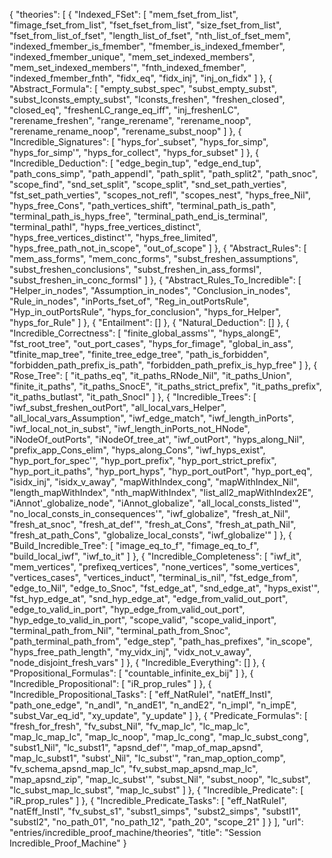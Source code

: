 {
    "theories": [
        {
            "Indexed_FSet": [
                "mem_fset_from_list",
                "fimage_fset_from_list",
                "fset_fset_from_list",
                "size_fset_from_list",
                "fset_from_list_of_fset",
                "length_list_of_fset",
                "nth_list_of_fset_mem",
                "indexed_fmember_is_fmember",
                "fmember_is_indexed_fmember",
                "indexed_fmember_unique",
                "mem_set_indexed_members",
                "mem_set_indexed_members'",
                "fnth_indexed_fmember",
                "indexed_fmember_fnth",
                "fidx_eq",
                "fidx_inj",
                "inj_on_fidx"
            ]
        },
        {
            "Abstract_Formula": [
                "empty_subst_spec",
                "subst_empty_subst",
                "subst_lconsts_empty_subst",
                "lconsts_freshen",
                "freshen_closed",
                "closed_eq",
                "freshenLC_range_eq_iff",
                "inj_freshenLC",
                "rerename_freshen",
                "range_rerename",
                "rerename_noop",
                "rerename_rename_noop",
                "rerename_subst_noop"
            ]
        },
        {
            "Incredible_Signatures": [
                "hyps_for'_subset",
                "hyps_for_simp",
                "hyps_for_simp'",
                "hyps_for_collect",
                "hyps_for_subset"
            ]
        },
        {
            "Incredible_Deduction": [
                "edge_begin_tup",
                "edge_end_tup",
                "path_cons_simp",
                "path_appendI",
                "path_split",
                "path_split2",
                "path_snoc",
                "scope_find",
                "snd_set_split",
                "scope_split",
                "snd_set_path_verties",
                "fst_set_path_verties",
                "scopes_not_refl",
                "scopes_nest",
                "hyps_free_Nil",
                "hyps_free_Cons",
                "path_vertices_shift",
                "terminal_path_is_path",
                "terminal_path_is_hyps_free",
                "terminal_path_end_is_terminal",
                "terminal_pathI",
                "hyps_free_vertices_distinct",
                "hyps_free_vertices_distinct'",
                "hyps_free_limited",
                "hyps_free_path_not_in_scope",
                "out_of_scope"
            ]
        },
        {
            "Abstract_Rules": [
                "mem_ass_forms",
                "mem_conc_forms",
                "subst_freshen_assumptions",
                "subst_freshen_conclusions",
                "subst_freshen_in_ass_formsI",
                "subst_freshen_in_conc_formsI"
            ]
        },
        {
            "Abstract_Rules_To_Incredible": [
                "Helper_in_nodes",
                "Assumption_in_nodes",
                "Conclusion_in_nodes",
                "Rule_in_nodes",
                "inPorts_fset_of",
                "Reg_in_outPortsRule",
                "Hyp_in_outPortsRule",
                "hyps_for_conclusion",
                "hyps_for_Helper",
                "hyps_for_Rule"
            ]
        },
        {
            "Entailment": []
        },
        {
            "Natural_Deduction": []
        },
        {
            "Incredible_Correctness": [
                "finite_global_assms'",
                "hyps_alongE",
                "fst_root_tree",
                "out_port_cases",
                "hyps_for_fimage",
                "global_in_ass",
                "tfinite_map_tree",
                "finite_tree_edge_tree",
                "path_is_forbidden",
                "forbidden_path_prefix_is_path",
                "forbidden_path_prefix_is_hyp_free"
            ]
        },
        {
            "Rose_Tree": [
                "it_paths_eq",
                "it_paths_RNode_Nil",
                "it_paths_Union",
                "finite_it_paths",
                "it_paths_SnocE",
                "it_paths_strict_prefix",
                "it_paths_prefix",
                "it_paths_butlast",
                "it_path_SnocI"
            ]
        },
        {
            "Incredible_Trees": [
                "iwf_subst_freshen_outPort",
                "all_local_vars_Helper",
                "all_local_vars_Assumption",
                "iwf_edge_match",
                "iwf_length_inPorts",
                "iwf_local_not_in_subst",
                "iwf_length_inPorts_not_HNode",
                "iNodeOf_outPorts",
                "iNodeOf_tree_at",
                "iwf_outPort",
                "hyps_along_Nil",
                "prefix_app_Cons_elim",
                "hyps_along_Cons",
                "iwf_hyps_exist",
                "hyp_port_for_spec'",
                "hyp_port_prefix",
                "hyp_port_strict_prefix",
                "hyp_port_it_paths",
                "hyp_port_hyps",
                "hyp_port_outPort",
                "hyp_port_eq",
                "isidx_inj",
                "isidx_v_away",
                "mapWithIndex_cong",
                "mapWithIndex_Nil",
                "length_mapWithIndex",
                "nth_mapWithIndex",
                "list_all2_mapWithIndex2E",
                "iAnnot'_globalize_node",
                "iAnnot_globalize",
                "all_local_consts_listed'",
                "no_local_consts_in_consequences'",
                "iwf_globalize",
                "fresh_at_Nil",
                "fresh_at_snoc",
                "fresh_at_def'",
                "fresh_at_Cons",
                "fresh_at_path_Nil",
                "fresh_at_path_Cons",
                "globalize_local_consts",
                "iwf_globalize'"
            ]
        },
        {
            "Build_Incredible_Tree": [
                "image_eq_to_f",
                "fimage_eq_to_f",
                "build_local_iwf",
                "iwf_to_it"
            ]
        },
        {
            "Incredible_Completeness": [
                "iwf_it",
                "mem_vertices",
                "prefixeq_vertices",
                "none_vertices",
                "some_vertices",
                "vertices_cases",
                "vertices_induct",
                "terminal_is_nil",
                "fst_edge_from",
                "edge_to_Nil",
                "edge_to_Snoc",
                "fst_edge_at",
                "snd_edge_at",
                "hyps_exist'",
                "fst_hyp_edge_at",
                "snd_hyp_edge_at",
                "edge_from_valid_out_port",
                "edge_to_valid_in_port",
                "hyp_edge_from_valid_out_port",
                "hyp_edge_to_valid_in_port",
                "scope_valid",
                "scope_valid_inport",
                "terminal_path_from_Nil",
                "terminal_path_from_Snoc",
                "path_terminal_path_from",
                "edge_step",
                "path_has_prefixes",
                "in_scope",
                "hyps_free_path_length",
                "my_vidx_inj",
                "vidx_not_v_away",
                "node_disjoint_fresh_vars"
            ]
        },
        {
            "Incredible_Everything": []
        },
        {
            "Propositional_Formulas": [
                "countable_infinite_ex_bij"
            ]
        },
        {
            "Incredible_Propositional": [
                "iR_prop_rules"
            ]
        },
        {
            "Incredible_Propositional_Tasks": [
                "eff_NatRuleI",
                "natEff_InstI",
                "path_one_edge",
                "n_andI",
                "n_andE1",
                "n_andE2",
                "n_impI",
                "n_impE",
                "subst_Var_eq_id",
                "xy_update",
                "y_update"
            ]
        },
        {
            "Predicate_Formulas": [
                "fresh_for_fresh",
                "fv_subst_Nil",
                "fv_map_lc",
                "lc_map_lc",
                "map_lc_map_lc",
                "map_lc_noop",
                "map_lc_cong",
                "map_lc_subst_cong",
                "subst1_Nil",
                "lc_subst1",
                "apsnd_def'",
                "map_of_map_apsnd",
                "map_lc_subst1",
                "subst'_Nil",
                "lc_subst'",
                "ran_map_option_comp",
                "fv_schema_apsnd_map_lc",
                "fv_subst_map_apsnd_map_lc",
                "map_apsnd_zip",
                "map_lc_subst'",
                "subst_Nil",
                "subst_noop",
                "lc_subst",
                "lc_subst_map_lc_subst",
                "map_lc_subst"
            ]
        },
        {
            "Incredible_Predicate": [
                "iR_prop_rules"
            ]
        },
        {
            "Incredible_Predicate_Tasks": [
                "eff_NatRuleI",
                "natEff_InstI",
                "fv_subst_s1",
                "subst1_simps",
                "subst2_simps",
                "substI1",
                "substI2",
                "no_path_01",
                "no_path_12",
                "path_20",
                "scope_21"
            ]
        }
    ],
    "url": "entries/incredible_proof_machine/theories",
    "title": "Session Incredible_Proof_Machine"
}